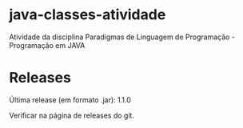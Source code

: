 # java-classes-atividade
Atividade da disciplina Paradigmas de Linguagem de Programação - Programação em JAVA

# Releases
Última release (em formato .jar): 1.1.0

Verificar na página de releases do git.
